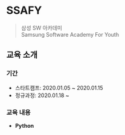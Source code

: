 # SSAFY
> 삼성 SW 아카데미  
Samsung Software Academy For Youth  

## 교육 소개
### 기간
  - 스타트캠프: 2020.01.05 ~ 2020.01.15
  - 정규과정: 2020.01.18 ~
### 교육 내용
- __Python__
  

